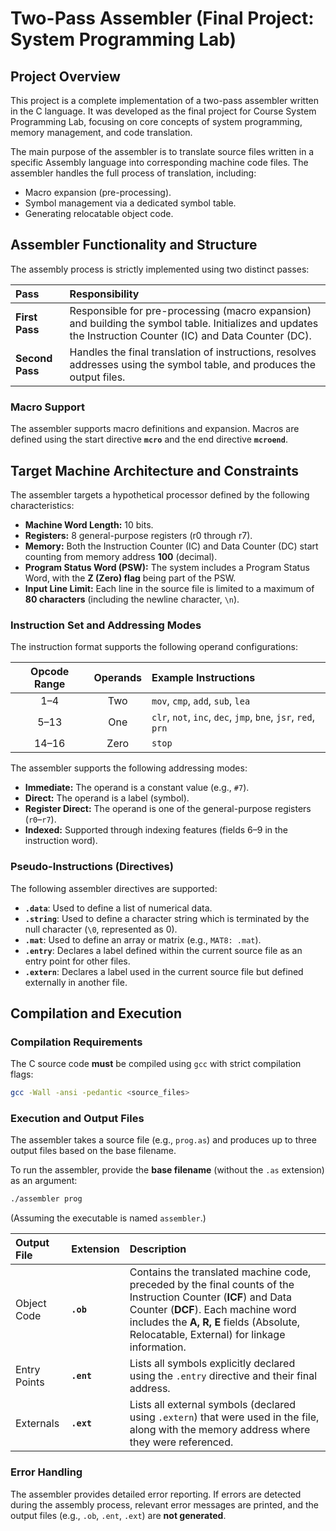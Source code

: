 # Two-Pass Assembler (Final Project: System Programming Lab)

## Project Overview

This project is a complete implementation of a two-pass assembler written in the C language. It was developed as the final project for Course System Programming Lab, focusing on core concepts of system programming, memory management, and code translation.

The main purpose of the assembler is to translate source files written in a specific Assembly language into corresponding machine code files. The assembler handles the full process of translation, including:

  * Macro expansion (pre-processing).
  * Symbol management via a dedicated symbol table.
  * Generating relocatable object code.

## Assembler Functionality and Structure

The assembly process is strictly implemented using two distinct passes:

| Pass | Responsibility |
| :--- | :--- |
| **First Pass** | Responsible for pre-processing (macro expansion) and building the symbol table. Initializes and updates the Instruction Counter (IC) and Data Counter (DC). |
| **Second Pass** | Handles the final translation of instructions, resolves addresses using the symbol table, and produces the output files. |

### Macro Support

The assembler supports macro definitions and expansion. Macros are defined using the start directive **`mcro`** and the end directive **`mcroend`**.

## Target Machine Architecture and Constraints

The assembler targets a hypothetical processor defined by the following characteristics:

  * **Machine Word Length:** 10 bits.
  * **Registers:** 8 general-purpose registers (r0 through r7).
  * **Memory:** Both the Instruction Counter (IC) and Data Counter (DC) start counting from memory address **100** (decimal).
  * **Program Status Word (PSW):** The system includes a Program Status Word, with the **Z (Zero) flag** being part of the PSW.
  * **Input Line Limit:** Each line in the source file is limited to a maximum of **80 characters** (including the newline character, `\n`).

### Instruction Set and Addressing Modes

The instruction format supports the following operand configurations:

| Opcode Range | Operands | Example Instructions |
| :---: | :---: | :--- |
| 1–4 | Two | `mov`, `cmp`, `add`, `sub`, `lea` |
| 5–13 | One | `clr`, `not`, `inc`, `dec`, `jmp`, `bne`, `jsr`, `red`, `prn` |
| 14–16 | Zero | `stop` |

The assembler supports the following addressing modes:

  * **Immediate:** The operand is a constant value (e.g., `#7`).
  * **Direct:** The operand is a label (symbol).
  * **Register Direct:** The operand is one of the general-purpose registers (`r0`–`r7`).
  * **Indexed:** Supported through indexing features (fields 6–9 in the instruction word).

### Pseudo-Instructions (Directives)

The following assembler directives are supported:

  * **`.data`**: Used to define a list of numerical data.
  * **`.string`**: Used to define a character string which is terminated by the null character (`\0`, represented as 0).
  * **`.mat`**: Used to define an array or matrix (e.g., `MAT8: .mat`).
  * **`.entry`**: Declares a label defined within the current source file as an entry point for other files.
  * **`.extern`**: Declares a label used in the current source file but defined externally in another file.

## Compilation and Execution

### Compilation Requirements

The C source code **must** be compiled using `gcc` with strict compilation flags:

```bash
gcc -Wall -ansi -pedantic <source_files>
```

### Execution and Output Files

The assembler takes a source file (e.g., `prog.as`) and produces up to three output files based on the base filename.

To run the assembler, provide the **base filename** (without the `.as` extension) as an argument:

```bash
./assembler prog
```

(Assuming the executable is named `assembler`.)

| Output File | Extension | Description |
| :--- | :--- | :--- |
| Object Code | **`.ob`** | Contains the translated machine code, preceded by the final counts of the Instruction Counter (**ICF**) and Data Counter (**DCF**). Each machine word includes the **A, R, E** fields (Absolute, Relocatable, External) for linkage information. |
| Entry Points | **`.ent`** | Lists all symbols explicitly declared using the `.entry` directive and their final address. |
| Externals | **`.ext`** | Lists all external symbols (declared using `.extern`) that were used in the file, along with the memory address where they were referenced. |

### Error Handling

The assembler provides detailed error reporting. If errors are detected during the assembly process, relevant error messages are printed, and the output files (e.g., `.ob`, `.ent`, `.ext`) are **not generated**.
